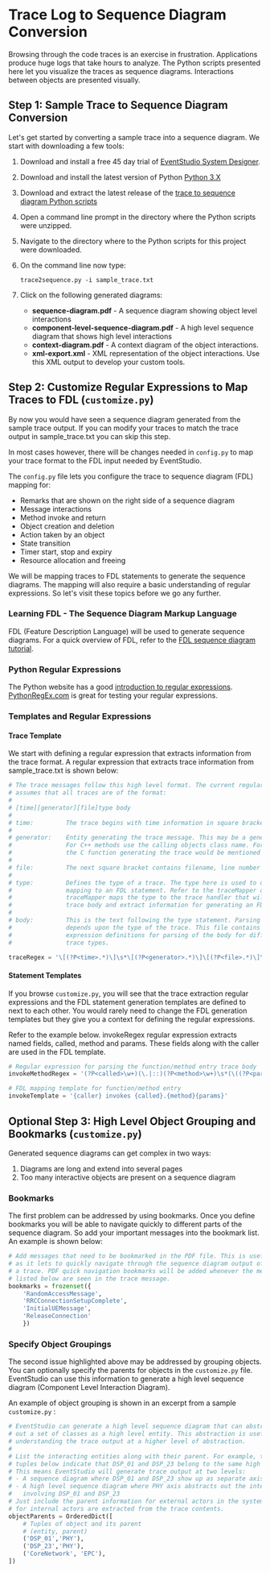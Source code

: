 # Trace Log to Sequence Diagram Conversion

Browsing through the code traces is an exercise in frustration. Applications produce huge logs that take
hours to analyze. The Python scripts presented here let you visualize the traces as sequence diagrams. Interactions
between objects are presented visually.

## Step 1: Sample Trace to Sequence Diagram Conversion

Let's get started by converting a sample trace into a sequence diagram. We start with downloading a few tools:

1. Download and install a free 45 day trial of [EventStudio System Designer](https://www.eventhelix.com/EventStudio/download.htm).
1. Download and install the latest version of Python [Python 3.X](https://www.python.org/downloads/)
1. Download and extract the latest release of the [trace to sequence diagram Python scripts](https://github.com/eventhelix/trace-to-sequence-diagram/releases)
   

		
1. Open a command line prompt in the directory where the Python scripts were unzipped.
1. Navigate to the directory where to the Python scripts for this project were downloaded.
1. On the command line now type:
	```
	trace2sequence.py -i sample_trace.txt  
	```
1. Click on the following generated diagrams:
	* **sequence-diagram.pdf** - A sequence diagram showing object level interactions
	* **component-level-sequence-diagram.pdf** - A high level sequence diagram that shows high level interactions
	* **context-diagram.pdf** - A context diagram of the object interactions.
	* **xml-export.xml** - XML representation of the object interactions. Use this XML output to develop your custom tools.


## Step 2: Customize Regular Expressions to Map Traces to FDL (`customize.py`)

By now you would have seen a sequence diagram generated from the sample trace output. If you can modify your traces to 
match the trace output in sample_trace.txt you can skip this step.

In most cases however, there will be changes needed in `config.py` to map your trace format to the FDL input needed by EventStudio.

The `config.py` file lets you configure the trace to sequence diagram (FDL) mapping for:
* Remarks that are shown on the right side of a sequence diagram
* Message interactions
* Method invoke and return
* Object creation and deletion
* Action taken by an object
* State transition
* Timer start, stop and expiry
* Resource allocation and freeing

We will be mapping traces to FDL statements to generate the sequence diagrams. The mapping will also require a basic understanding
of regular expressions. So let's visit these topics before we go any further.

### Learning FDL - The Sequence Diagram Markup Language

FDL (Feature Description Language) will be used to generate sequence diagrams. For a quick overview of FDL, refer to the
[FDL sequence diagram tutorial](http://www.eventhelix.com/EventStudio/sequence-diagram-tutorial.pdf).

### Python Regular Expressions

The Python website has a good [introduction to regular expressions](http://docs.python.org/library/re.html). [PythonRegEx.com](http://www.pythonregex.com/)
is great for testing your regular expressions.

### Templates and Regular Expressions
#### Trace Template
We start with defining a regular expression that extracts information from the trace format. A
regular expression that extracts trace information from sample_trace.txt is shown below:

```python
# The trace messages follow this high level format. The current regular expression
# assumes that all traces are of the format:
#
# [time][generator][file]type body
#
# time:         The trace begins with time information in square brackets
#
# generator:    Entity generating the trace message. This may be a generic entity name.
#               For C++ methods use the calling objects class name. For C functions
#               the C function generating the trace would be mentioned here.
#
# file:         The next square bracket contains filename, line number information.
#
# type:         Defines the type of a trace. The type here is used to determine the
#               mapping to an FDL statement. Refer to the traceMapper dictionary.
#               traceMapper maps the type to the trace handler that will parse the
#               trace body and extract information for generating an FDL statement.
#
# body:         This is the text following the type statement. Parsing of this text
#               depends upon the type of the trace. This file contains the regular
#               expression definitions for parsing of the body for different
#               trace types.

traceRegex = '\[(?P<time>.*)\]\s*\[(?P<generator>.*)\]\[(?P<file>.*)\]\s*(?P<type>\S+)\s+(?P<body>.*)'
```

#### Statement Templates
If you browse `customize.py`, you will see that the trace extraction regular expressions and the FDL statement generation templates
are defined to next to each other. You would rarely need to change the FDL generation templates but they give you a context for
defining the regular expressions.

Refer to the example below. invokeRegex regular expression extracts named fields, called, method and params. These fields along
with the caller are used in the FDL template.

```python
# Regular expression for parsing the function/method entry trace body
invokeMethodRegex = '(?P<called>\w+)(\.|::)(?P<method>\w+)\s*(\((?P<params>\w+)\))?'

# FDL mapping template for function/method entry
invokeTemplate = '{caller} invokes {called}.{method}{params}'
```

## Optional Step 3: High Level Object Grouping and Bookmarks (`customize.py`)

Generated sequence diagrams can get complex in two ways:
1. Diagrams are long and extend into several pages
2. Too many interactive objects are present on a sequence diagram

### Bookmarks

The first problem can be addressed by using bookmarks. Once you define bookmarks you will be able to navigate quickly to different parts 
of the sequence diagram. So add your important messages into the bookmark list. An example is shown below:

```python
# Add messages that need to be bookmarked in the PDF file. This is useful
# as it lets to quickly navigate through the sequence diagram output of
# a trace. PDF quick navigation bookmarks will be added whenever the messages
# listed below are seen in the trace message.
bookmarks = frozenset({
	'RandomAccessMessage',
	'RRCConnectionSetupComplete',
	'InitialUEMessage',
	'ReleaseConnection'
	})
```

### Specify Object Groupings

The second issue highlighted above may be addressed by grouping objects. You can optionally specify the parents for objects in the `customize.py` file.
EventStudio can use this information to generate a high level sequence diagram (Component Level Interaction Diagram).

An example of object grouping is shown in an excerpt from a sample `customize.py` :

```python
# EventStudio can generate a high level sequence diagram that can abstract
# out a set of classes as a high level entity. This abstraction is useful in 
# understanding the trace output at a higher level of abstraction.
#
# List the interacting entities along with their parent. For example, the 
# tuples below indicate that DSP_01 and DSP_23 belong to the same high level PHY entity.
# This means EventStudio will generate trace output at two levels:
# - A sequence diagram where DSP_01 and DSP_23 show up as separate axis.
# - A high level sequence diagram where PHY axis abstracts out the interactions
#   involving DSP_01 and DSP_23
# Just include the parent information for external actors in the system. Object parents
# for internal actors are extracted from the trace contents.
objectParents = OrderedDict([
	# Tuples of object and its parent
	# (entity, parent)
	('DSP_01','PHY'),
	('DSP_23','PHY'),
	('CoreNetwork', 'EPC'),
])
